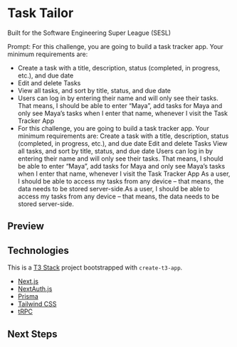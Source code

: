 # Task Tailor
Built for the Software Engineering Super League (SESL)

Prompt: 
For this challenge, you are going to build a task tracker app. Your minimum requirements are:
* Create a task with a title, description, status (completed, in progress, etc.), and due date
* Edit and delete Tasks
* View all tasks, and sort by title, status, and due date
* Users can log in by entering their name and will only see their tasks. That means, I should be able to enter “Maya”, add tasks for Maya and only see Maya’s tasks when I enter that name, whenever I visit the Task Tracker App
* For this challenge, you are going to build a task tracker app. Your minimum requirements are:
Create a task with a title, description, status (completed, in progress, etc.), and due date
Edit and delete Tasks
View all tasks, and sort by title, status, and due date
Users can log in by entering their name and will only see their tasks. That means, I should be able to enter “Maya”, add tasks for Maya and only see Maya’s tasks when I enter that name, whenever I visit the Task Tracker App
As a user, I should be able to access my tasks from any device – that means, the data needs to be stored server-side.As a user, I should be able to access my tasks from any device – that means, the data needs to be stored server-side.

## Preview

## Technologies 
This is a [T3 Stack](https://create.t3.gg/) project bootstrapped with `create-t3-app`.
- [Next.js](https://nextjs.org)
- [NextAuth.js](https://next-auth.js.org)
- [Prisma](https://prisma.io)
- [Tailwind CSS](https://tailwindcss.com)
- [tRPC](https://trpc.io)

## Next Steps